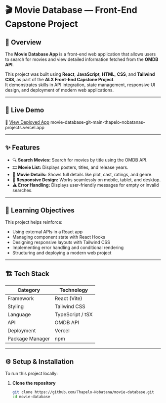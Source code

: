 # 🎬 Movie Database — Front-End Capstone Project

## 📖 Overview  
The **Movie Database App** is a front-end web application that allows users to search for movies and view detailed information fetched from the **OMDB API**.  

This project was built using **React**, **JavaScript**, **HTML**, **CSS**, and **Tailwind CSS**, as part of the **ALX Front-End Capstone Project**.  
It demonstrates skills in API integration, state management, responsive UI design, and deployment of modern web applications.

---

## 🚀 Live Demo  
🔗 [View Deployed App](#)  movie-database-git-main-thapelo-nobatanas-projects.vercel.app   

---

## ✨ Features  

- 🔍 **Search Movies:** Search for movies by title using the OMDB API.  
- 🎞️ **Movie List:** Displays posters, titles, and release years.  
- 🧾 **Movie Details:** Shows full details like plot, cast, ratings, and genre.  
- 📱 **Responsive Design:** Works seamlessly on mobile, tablet, and desktop.  
- ⚠️ **Error Handling:** Displays user-friendly messages for empty or invalid searches.  

---

## 🧠 Learning Objectives  

This project helps reinforce:
- Using external APIs in a React app  
- Managing component state with React Hooks  
- Designing responsive layouts with Tailwind CSS  
- Implementing error handling and conditional rendering  
- Structuring and deploying a modern web project  

---

## 🏗️ Tech Stack  

| Category | Technology |
|-----------|-------------|
| Framework | React (Vite) |
| Styling | Tailwind CSS |
| Language | TypeScript / tSX |
| API | OMDB API |
| Deployment | Vercel  |
| Package Manager | npm |

---

## ⚙️ Setup & Installation  

To run this project locally:

1. **Clone the repository**
   ```bash
   git clone https://github.com/Thapelo-Nobatana/movie-database.git
   cd movie-database
